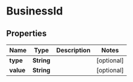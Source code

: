 

# BusinessId


## Properties

Name | Type | Description | Notes
------------ | ------------- | ------------- | -------------
**type** | **String** |  |  [optional]
**value** | **String** |  |  [optional]



